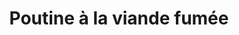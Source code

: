 ---
title: "Poutine à la viande fumée"
description: ""
price_s: "10"
price_l: "14"
weight: "5"
hidden: true
---